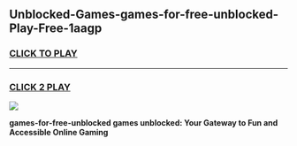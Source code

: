 
## Unblocked-Games-games-for-free-unblocked-Play-Free-1aagp
<h3>
<a href="https://premium76.site?title=games-for-free-unblocked&ref=09A">CLICK TO PLAY</a></h3>
<hr>

<h3>
<a href="https://premium76.site?title=games-for-free-unblocked&ref=09A">CLICK 2 PLAY</a>
  
</h3>

<a href="https://premium76.site?title=games-for-free-unblocked&ref=09A"><img src="https://clearcache.store/games.png"></a>


**games-for-free-unblocked games unblocked: Your Gateway to Fun and Accessible Online Gaming**
